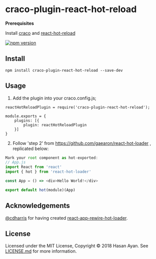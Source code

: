 # craco-plugin-react-hot-reload

**Prerequisites**

Install [craco](https://github.com/sharegate/craco) and [react-hot-reload](https://github.com/gaearon/react-hot-loader)

[![npm version](https://badge.fury.io/js/craco-plugin-react-hot-reload.svg)](https://badge.fury.io/js/craco-plugin-react-hot-reload)

## Install

```
npm install craco-plugin-react-hot-reload --save-dev
```

## Usage

1. Add the plugin into your craco.config.js;
```
reactHotReloadPlugin = require('craco-plugin-react-hot-reload');

module.exports = {
    plugins: [{
        plugin: reactHotReloadPlugin
    }]
}
```

2. Follow 'step 2' from https://github.com/gaearon/react-hot-loader , replicated below:

```js
Mark your root component as hot-exported:
// App.js
import React from 'react'
import { hot } from 'react-hot-loader'

const App = () => <div>Hello World!</div>

export default hot(module)(App)
```

## Acknowledgements

[@cdharris](https://github.com/cdharris) for having created [react-app-rewire-hot-loader](https://github.com/cdharris/react-app-rewire-hot-loader).

## License

Licensed under the MIT License, Copyright ©️ 2018 Hasan Ayan. See [LICENSE.md](LICENSE.md) for more information.
